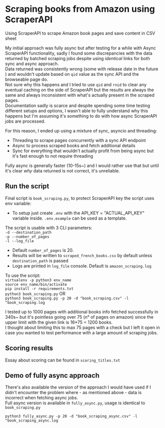 # Scraping books from Amazon using ScraperAPI
Using ScraperAPI to scrape Amazon book pages and save content in CSV sheet  


My initial approach was fully async but after testing for a while with Async ScraperAPI functionality, sadly I found some discrepancies with the data returned by batched scraping jobs despite using *identical* links for both sync and async approach.  
Data returned was consistently wrong (some with release date in the future ) and wouldn't update based on `qid` value as the sync API and the browseable page do.    
Not sure why this happens and I tried to use `qid` and `rnid` to clear any eventual caching on the side of ScraperAPI but the results are always the same and always inconsistent with 
what's actually present in the scraped pages.  
Documentation sadly is scarce and despite spending some time testing different setups and options, I wasn't able to fully understand why this happens but I'm assuming it's something to do with how async ScraperAPI jobs are processed.

For this reason, I ended up using a mixture of sync, asyncio and threading:  
- Threading to scrape pages concurrently with a sync API endpoint  
- Async to process scraped books and fetch additional details  
- Sync for everything that wouldn't actually profit from being async but it's fast enough to not require threading  

Fully async is generally faster (10-15s~) and I would rather use that but until it's clear *why* data returned is not correct, it's unreliable.

## Run the script
Final script is `book_scraping.py`, to protect ScraperAPI key the script uses env variable:   
- To setup just create `.env` with the API_KEY = "ACTUAL_API_KEY" variable inside. `.env.example` can be used as a template.  

The script is usable with 3 CLI parameters:  
`-d --destination_path`  
`-p --number_of_pages`  
`-l --log_file`  

- Default `number_of_pages` is 20.  
- Results will be written to `scraped_french_books.csv` by default unless `destination_path` is passed  
- Logs are printed in `log_file` console. Default is `amazon_scraping.log`  

To use the script:  
`virtualenv -p python3 env_name`  
`source env_name/bin/activate`  
`pip install -r requirements.txt`  
`python3 book_scraping.py`
OR  
`python3 book_scraping.py -p 20 -d "book_scraping.csv" -l "book_scraping.log`  

I tested up to 1000 pages with additional books info fetched successfully in 340s~ but it's pointless going over 75 (n° of pages on amazon) since the upper limit with the given link is 16*75 = 1200 books.  
I thought about limiting this to max 75 pages with a check but I left it open in case you wanted to test performance with a large amount of scraping jobs.

## Scoring results

Essay about scoring can be found in `scoring_titles.txt`  


## Demo of fully async approach

There's also available the version of the approach I would have used if I didn't encounter the problem where - as mentioned above - data is incorrect when fetching async jobs.  
Full async version is available in `fully_async.py`, usage is identical to `book_scraping.py` 

`python3 fully_async.py -p 20 -d "book_scraping_async.csv" -l "book_scraping_async.log`
